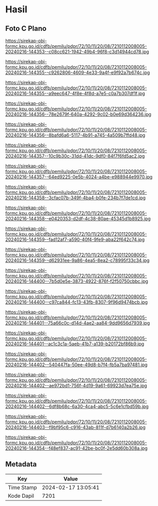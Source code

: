 # Hasil

## Foto C Plano

https://sirekap-obj-formc.kpu.go.id/cdfb/pemilu/pdpr/72/10/11/20/08/7210112008005-20240216-144353--c08cc621-1942-49b4-96f8-c3d14944cd78.jpg

https://sirekap-obj-formc.kpu.go.id/cdfb/pemilu/pdpr/72/10/11/20/08/7210112008005-20240216-144355--c9262806-4609-4e33-9a4f-e9f92a7b674c.jpg

https://sirekap-obj-formc.kpu.go.id/cdfb/pemilu/pdpr/72/10/11/20/08/7210112008005-20240216-144355--a9eec647-4f8e-4f8d-a7e5-c0a7b307df1f.jpg

https://sirekap-obj-formc.kpu.go.id/cdfb/pemilu/pdpr/72/10/11/20/08/7210112008005-20240216-144356--78e2679f-640a-4292-9c02-b0e69d364236.jpg

https://sirekap-obj-formc.kpu.go.id/cdfb/pemilu/pdpr/72/10/11/20/08/7210112008005-20240216-144356--8bafd6a6-5117-4b91-a745-4a509b7ffd48.jpg

https://sirekap-obj-formc.kpu.go.id/cdfb/pemilu/pdpr/72/10/11/20/08/7210112008005-20240216-144357--10c9b30c-31dd-41dc-9df0-84f7f6fd5ac2.jpg

https://sirekap-obj-formc.kpu.go.id/cdfb/pemilu/pdpr/72/10/11/20/08/7210112008005-20240216-144357--64ed9225-0e5b-4024-a4be-e988944e9970.jpg

https://sirekap-obj-formc.kpu.go.id/cdfb/pemilu/pdpr/72/10/11/20/08/7210112008005-20240216-144358--3cfac07b-349f-4ba4-b0fe-234b7f7de1cd.jpg

https://sirekap-obj-formc.kpu.go.id/cdfb/pemilu/pdpr/72/10/11/20/08/7210112008005-20240216-144358--e0420353-d2df-4c38-80ae-45345d1b8925.jpg

https://sirekap-obj-formc.kpu.go.id/cdfb/pemilu/pdpr/72/10/11/20/08/7210112008005-20240216-144359--fad12af7-a590-40f4-9fe9-aba22f642c74.jpg

https://sirekap-obj-formc.kpu.go.id/cdfb/pemilu/pdpr/72/10/11/20/08/7210112008005-20240216-144359--d62931ee-9a86-4ea5-8ea2-c78995f33c34.jpg

https://sirekap-obj-formc.kpu.go.id/cdfb/pemilu/pdpr/72/10/11/20/08/7210112008005-20240216-144400--7b5d0e5e-3873-4922-876f-f2f50750cbbc.jpg

https://sirekap-obj-formc.kpu.go.id/cdfb/pemilu/pdpr/72/10/11/20/08/7210112008005-20240216-144400--c97ca844-fc13-43fb-8307-9f96d9474bcb.jpg

https://sirekap-obj-formc.kpu.go.id/cdfb/pemilu/pdpr/72/10/11/20/08/7210112008005-20240216-144401--75a66c0c-d14d-4ae2-aa84-9dd9656d7939.jpg

https://sirekap-obj-formc.kpu.go.id/cdfb/pemilu/pdpr/72/10/11/20/08/7210112008005-20240216-144401--ac1c3c1a-5aeb-41b7-a139-b20172bf86b9.jpg

https://sirekap-obj-formc.kpu.go.id/cdfb/pemilu/pdpr/72/10/11/20/08/7210112008005-20240216-144402--540447fa-50ee-49d8-b7f4-fb5a7ba97481.jpg

https://sirekap-obj-formc.kpu.go.id/cdfb/pemilu/pdpr/72/10/11/20/08/7210112008005-20240216-144402--ae972bd1-756f-4d19-9a61-69923d7ea75e.jpg

https://sirekap-obj-formc.kpu.go.id/cdfb/pemilu/pdpr/72/10/11/20/08/7210112008005-20240216-144402--6df8b68c-6a30-4ca4-abc5-5c6e1cfbd59b.jpg

https://sirekap-obj-formc.kpu.go.id/cdfb/pemilu/pdpr/72/10/11/20/08/7210112008005-20240216-144403--f9bf95c6-c916-43ab-811f-d7b6140a2b26.jpg

https://sirekap-obj-formc.kpu.go.id/cdfb/pemilu/pdpr/72/10/11/20/08/7210112008005-20240216-144354--f48ef837-ac91-42be-bc0f-2e5dd60b308a.jpg


## Metadata

| Key        | Value               |
| ---------- | ------------------- |
| Time Stamp | 2024-02-17 13:05:41 |
| Kode Dapil | 7201                |



